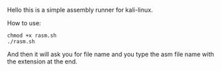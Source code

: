 Hello this is a simple assembly runner for kali-linux.

How to use:

```
chmod +x rasm.sh
./rasm.sh
```

And then it will ask you for file name and you type the asm file name with the extension at the end.

